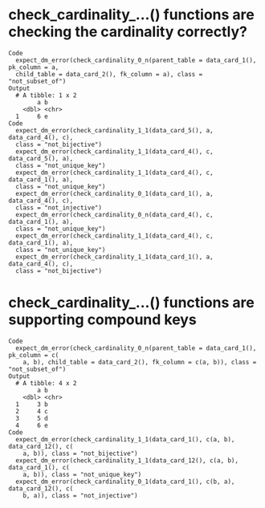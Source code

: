 # check_cardinality_...() functions are checking the cardinality correctly?

    Code
      expect_dm_error(check_cardinality_0_n(parent_table = data_card_1(), pk_column = a,
      child_table = data_card_2(), fk_column = a), class = "not_subset_of")
    Output
      # A tibble: 1 x 2
            a b    
        <dbl> <chr>
      1     6 e    
    Code
      expect_dm_error(check_cardinality_1_1(data_card_5(), a, data_card_4(), c),
      class = "not_bijective")
      expect_dm_error(check_cardinality_1_1(data_card_4(), c, data_card_5(), a),
      class = "not_unique_key")
      expect_dm_error(check_cardinality_1_1(data_card_4(), c, data_card_1(), a),
      class = "not_unique_key")
      expect_dm_error(check_cardinality_0_1(data_card_1(), a, data_card_4(), c),
      class = "not_injective")
      expect_dm_error(check_cardinality_0_n(data_card_4(), c, data_card_1(), a),
      class = "not_unique_key")
      expect_dm_error(check_cardinality_1_1(data_card_4(), c, data_card_1(), a),
      class = "not_unique_key")
      expect_dm_error(check_cardinality_1_1(data_card_1(), a, data_card_4(), c),
      class = "not_bijective")

# check_cardinality_...() functions are supporting compound keys

    Code
      expect_dm_error(check_cardinality_0_n(parent_table = data_card_1(), pk_column = c(
        a, b), child_table = data_card_2(), fk_column = c(a, b)), class = "not_subset_of")
    Output
      # A tibble: 4 x 2
            a b    
        <dbl> <chr>
      1     3 b    
      2     4 c    
      3     5 d    
      4     6 e    
    Code
      expect_dm_error(check_cardinality_1_1(data_card_1(), c(a, b), data_card_12(), c(
        a, b)), class = "not_bijective")
      expect_dm_error(check_cardinality_1_1(data_card_12(), c(a, b), data_card_1(), c(
        a, b)), class = "not_unique_key")
      expect_dm_error(check_cardinality_0_1(data_card_1(), c(b, a), data_card_12(), c(
        b, a)), class = "not_injective")

